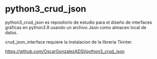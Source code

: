 # python3_crud_json
python3_crud_json es repositorio de estudio para el diseño de interfaces gráficas en python3.9 usando un archivo Json como almacen local de datos.

crud_json_interface requiere la instalacion de la libreria Tkinter.

https://github.com/OscarGonzalezADSI/python3_crud_json
